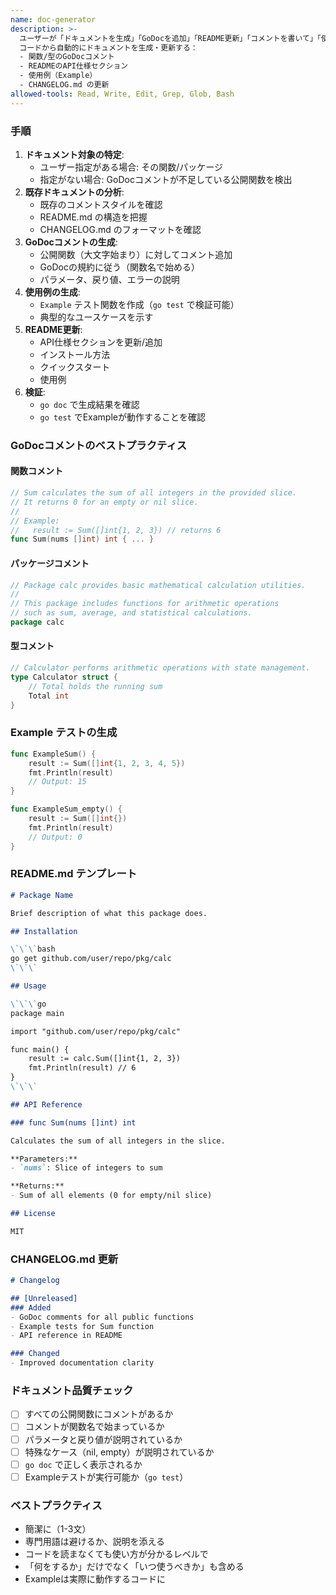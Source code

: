 ```yaml
---
name: doc-generator
description: >-
  ユーザーが「ドキュメントを生成」「GoDocを追加」「README更新」「コメントを書いて」「使い方を説明して」等と要求した時に発動。
  コードから自動的にドキュメントを生成・更新する：
  - 関数/型のGoDocコメント
  - READMEのAPI仕様セクション
  - 使用例（Example）
  - CHANGELOG.md の更新
allowed-tools: Read, Write, Edit, Grep, Glob, Bash
---
```


### 手順
1. **ドキュメント対象の特定**:
   - ユーザー指定がある場合: その関数/パッケージ
   - 指定がない場合: GoDocコメントが不足している公開関数を検出
2. **既存ドキュメントの分析**:
   - 既存のコメントスタイルを確認
   - README.md の構造を把握
   - CHANGELOG.md のフォーマットを確認
3. **GoDocコメントの生成**:
   - 公開関数（大文字始まり）に対してコメント追加
   - GoDocの規約に従う（関数名で始める）
   - パラメータ、戻り値、エラーの説明
4. **使用例の生成**:
   - `Example` テスト関数を作成（`go test` で検証可能）
   - 典型的なユースケースを示す
5. **README更新**:
   - API仕様セクションを更新/追加
   - インストール方法
   - クイックスタート
   - 使用例
6. **検証**:
   - `go doc` で生成結果を確認
   - `go test` でExampleが動作することを確認

### GoDocコメントのベストプラクティス

#### 関数コメント
```go
// Sum calculates the sum of all integers in the provided slice.
// It returns 0 for an empty or nil slice.
//
// Example:
//   result := Sum([]int{1, 2, 3}) // returns 6
func Sum(nums []int) int { ... }
```

#### パッケージコメント
```go
// Package calc provides basic mathematical calculation utilities.
//
// This package includes functions for arithmetic operations
// such as sum, average, and statistical calculations.
package calc
```

#### 型コメント
```go
// Calculator performs arithmetic operations with state management.
type Calculator struct {
    // Total holds the running sum
    Total int
}
```

### Example テストの生成
```go
func ExampleSum() {
    result := Sum([]int{1, 2, 3, 4, 5})
    fmt.Println(result)
    // Output: 15
}

func ExampleSum_empty() {
    result := Sum([]int{})
    fmt.Println(result)
    // Output: 0
}
```

### README.md テンプレート
```markdown
# Package Name

Brief description of what this package does.

## Installation

\`\`\`bash
go get github.com/user/repo/pkg/calc
\`\`\`

## Usage

\`\`\`go
package main

import "github.com/user/repo/pkg/calc"

func main() {
    result := calc.Sum([]int{1, 2, 3})
    fmt.Println(result) // 6
}
\`\`\`

## API Reference

### func Sum(nums []int) int

Calculates the sum of all integers in the slice.

**Parameters:**
- `nums`: Slice of integers to sum

**Returns:**
- Sum of all elements (0 for empty/nil slice)

## License

MIT
```

### CHANGELOG.md 更新
```markdown
# Changelog

## [Unreleased]
### Added
- GoDoc comments for all public functions
- Example tests for Sum function
- API reference in README

### Changed
- Improved documentation clarity
```

### ドキュメント品質チェック
- [ ] すべての公開関数にコメントがあるか
- [ ] コメントが関数名で始まっているか
- [ ] パラメータと戻り値が説明されているか
- [ ] 特殊なケース（nil, empty）が説明されているか
- [ ] `go doc` で正しく表示されるか
- [ ] Exampleテストが実行可能か（`go test`）

### ベストプラクティス
- 簡潔に（1-3文）
- 専門用語は避けるか、説明を添える
- コードを読まなくても使い方が分かるレベルで
- 「何をするか」だけでなく「いつ使うべきか」も含める
- Exampleは実際に動作するコードに
